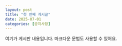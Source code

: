 ```yaml
---
layout: post
title: "첫 번째 게시글"
date: 2025-07-01
categories: [공지사항]
---
```


여기가 게시판 내용입니다. 마크다운 문법도 사용할 수 있어요.